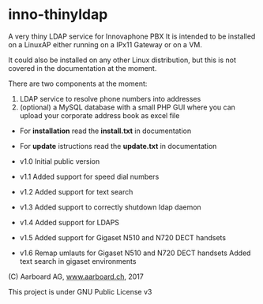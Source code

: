 # inno-thinyldap
A very thiny LDAP service for Innovaphone PBX
It is intended to be installed on a LinuxAP
either running on a IPx11 Gateway or on a VM.

It could also be installed on any other Linux 
distribution, but this is not covered in the
documentation at the moment.

There are two components at the moment:
1. LDAP service to resolve phone numbers into addresses
2. (optional) a MySQL database with a small PHP GUI where
    you can upload your corporate address book as excel file

- For **installation** read the **install.txt** in documentation
- For **update** istructions read the **update.txt** in documentation

- v1.0 Initial public version
- v1.1 Added support for speed dial numbers
- v1.2 Added support for text search
- v1.3 Added support to correctly shutdown ldap daemon
- v1.4 Added support for LDAPS
- v1.5 Added support for Gigaset N510 and N720 DECT handsets
- v1.6 Remap umlauts for Gigaset N510 and N720 DECT handsets
       Added text search in gigaset environments

(C) Aarboard AG, www.aarboard.ch, 2017

This project is under GNU Public License v3